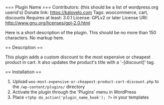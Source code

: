 === Plugin Name ===
Contributors: (this should be a list of wordpress.org userid's)
Donate link: https://kalovelo.com
Tags: woocommerce, cart, discounts
Requires at least: 3.0.1
License: GPLv2 or later
License URI: http://www.gnu.org/licenses/gpl-2.0.html

Here is a short description of the plugin.  This should be no more than 150 characters.  No markup here.

== Description ==

This plugin adds a custom discount to the most expensive or cheapest product in cart.
It also updates the product's title with a '-[discount]' tag. 

== Installation ==

1. Upload `woo-most-expensive-or-cheapest-product-cart-discount.php` to the `/wp-content/plugins/` directory
1. Activate the plugin through the 'Plugins' menu in WordPress
1. Place `<?php do_action('plugin_name_hook'); ?>` in your templates
